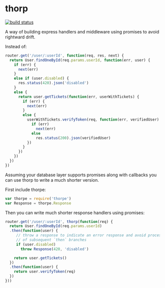 # thorp

[![build status](https://circleci.com/gh/ohjames/thorp.png)](https://circleci.com/gh/ohjames/thorp)

A way of building express handlers and middleware using promises to avoid rightward drift.

Instead of:

```javascript
router.get('/user/:userId', function(req, res, next) {
  return User.findOneById(req.params.userId, function(err, user) {
    if (err) {
      next(err)
    }
    else if (user.disabled) {
      res.status(420).json('disabled')
    }
    else {
      return user.getTickets(function(err, userWithTickets) {
        if (err) {
          next(err)
        }
        else {
          userWithTickets.verifyToken(req, function(err, verifiedUser) {
            if (err)
              next(err)
            else
              res.status(200).json(verifiedUser)
          })
        }
      })
    })
  })
})
```

Assuming your database layer supports promises along with callbacks you can use thorp to write a much shorter version.

First include thorpe:
```javascript
var thorpe = require('thorpe')
var Response = thorpe.Response
```

Then you can write much shorter response handlers using promises:

```javascript
router.get('/user/:userId', thorp(function(req) {
  return User.findOneById(req.params.userId)
  .then(function(user) {
     // throw a response to indicate an error response and avoid processing
     // of subsequent `then` branches
     if (user.disabled)
       throw Response(420, 'disabled')

    return user.getTickets()
  })
  .then(function(user) {
    return user.verifyToken(req)
  })
}))
```

